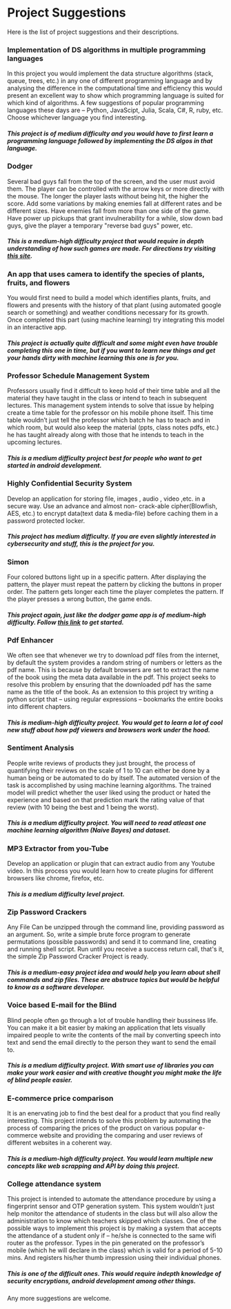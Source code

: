 # Project Suggestions
Here is the list of project suggestions and their descriptions.
### Implementation of DS algorithms in multiple programming languages
  In this project you would implement the data structure algorithms (stack, queue, trees, etc.) in any one of different programming language and by analysing the difference in the computational time and efficiency this would present an excellent way to show which programming language is suited for which kind of algorithms. A few suggestions of popular programming languages these days are – Python, JavaScipt, Julia, Scala, C#, R, ruby, etc. Choose whichever language you find interesting.
##### This project is of medium difficulty and you would have to first learn a programming language followed by implementing the DS algos in that language.
### Dodger
  Several bad guys fall from the top of the screen, and the user must avoid them. The player can be controlled with the arrow keys or more directly with the mouse. The longer the player lasts without being hit, the higher the score. Add some variations by making enemies fall at different rates and be different sizes. Have enemies fall from more than one side of the game. Have power up pickups that grant invulnerability for a while, slow down bad guys, give the player a temporary "reverse bad guys" power, etc.
##### This is a medium-high difficulty project that would require in depth understanding of how such games are made. For directions try visiting [this site](https://inventwithpython.com/dodger.zip?27f655).
### An app that uses camera to identify the species of plants, fruits, and flowers
  You would first need to build a model which identifies plants, fruits, and flowers and presents with the history of that plant (using automated google search or something) and weather conditions necessary for its growth. Once completed this part (using machine learning) try integrating this model in an interactive app.
##### This project is actually quite difficult and some might even have trouble completing this one in time, but if you want to learn new things and get your hands dirty with machine learning this one is for you.
### Professor Schedule Management System
  Professors usually find it difficult to keep hold of their time table and all the material they have taught in the class or intend to teach in subsequent lectures. This management system intends to solve that issue by helping create a time table for the professor on his mobile phone itself. This time table wouldn’t just tell the professor which batch he has to teach and in which room, but would also keep the material (ppts, class notes pdfs, etc.) he has taught already along with those that he intends to teach in the upcoming lectures.
##### This is a medium difficulty project best for people who want to get started in android development.
### Highly Confidential Security System
  Develop an application for storing file, images , audio , video ,etc. in a secure way. Use an advance and almost non- crack-able cipher(Blowfish, AES, etc.) to encrypt data(text data & media-file) before caching them in a password protected locker.
##### This project has medium difficulty. If you are even slightly interested in cybersecurity and stuff, this is the project for you.
###  Simon
  Four colored buttons light up in a specific pattern. After displaying the pattern, the player must repeat the pattern by clicking the buttons in proper order. The pattern gets longer each time the player completes the pattern. If the player presses a wrong button, the game ends.
##### This project again, just like the dodger game app is of medium-high difficulty. Follow [this link](https://inventwithpython.com/pygame/chapter5.html) to get started.
### Pdf Enhancer
  We often see that whenever we try to download pdf files from the internet, by default the system provides a random string of numbers or letters as the pdf name. This is because by default browsers are set to extract the name of the book using the meta data available in the pdf. This project seeks to resolve this problem by ensuring that the downloaded pdf has the same name as the title of the book. As an extension to this project try writing a python script that – using regular expressions – bookmarks the entire books into different chapters.
##### This is medium-high difficulty project. You would get to learn a lot of cool new stuff about how pdf viewers and browsers work under the hood.
### Sentiment Analysis
  People write reviews of products they just brought, the process of quantifying their reviews on the scale of 1 to 10 can either be done by a human being or be automated to do by itself. The automated version of the task is accomplished by using machine learning algorithms. The trained model will predict whether the user liked using the product or hated the experience and based on that prediction mark the rating value of that review (with 10 being the best and 1 being the worst).
##### This is a medium difficulty project. You will need to read atleast one machine learning algorithm (Naive Bayes) and dataset.
### MP3 Extractor from you-Tube
  Develop an application or plugin that can extract audio from any Youtube video. In this process you would learn how to create plugins for different browsers like chrome, firefox, etc.
##### This is a medium difficulty level project.
### Zip Password Crackers
  Any File Can be unzipped through the command line, providing password as an argument. So, write a simple brute force program to generate permutations (possible passwords) and send it to command line, creating and running shell script. Run until you receive a success return call, that's it, the simple Zip Password Cracker Project is ready.
##### This is a medium-easy project idea and would help you learn about shell commands and zip files. These are abstruce topics but would be helpful to know as a software developer.
### Voice based E-mail for the Blind
  Blind people often go through a lot of trouble handling their bussiness life. You can make it a bit easier by making an application that lets visually impaired people to write the contents of the mail by converting speech into text and send the email directly to the person they want to send the email to.
##### This is a medium difficulty project. With smart use of libraries you can make your work easier and with creative thought you might make the life of blind people easier.
### E-commerce price comparison
  It is an enervating job to find the best deal for a product that you find really interesting. This project intends to solve this problem by automating the process of comparing the prices of the product on various popular e-commerce website and providing the comparing and user reviews of different websites in a coherent way.   
##### This is a medium-high difficulty project. You would learn multiple new concepts like web scrapping and API by doing this project.
### College attendance system
  This project is intended to automate the attendance procedure by using a fingerprint sensor and OTP generation system. This system wouldn’t just help monitor the attendance of students in the class but will also allow the administration to know which teachers skipped which classes. One of the possible ways to implement this project is by making a system that accepts the attendance of a student only if – he/she is connected to the same wifi router as the professor. Types in the pin generated on the professor’s mobile (which he will declare in the class) which is valid for a period of 5-10 mins. And registers his/her thumb impression using their individual phones.
##### This is one of the difficult ones. This would require indepth knowledge of security encryptions, android development among other things.

Any more suggestions are welcome.
